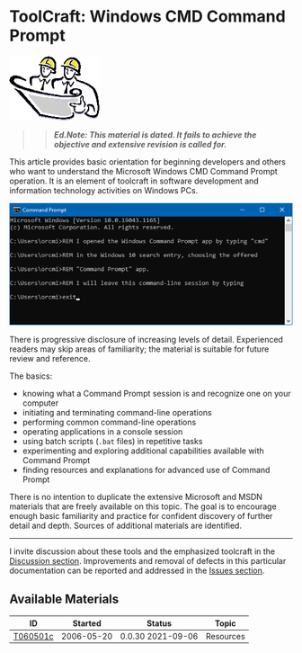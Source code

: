 <!-- index.md 0.0.7                 UTF-8                          2021-09-07
     ----1----|----2----|----3----|----4----|----5----|----6----|----7----|--*

                    WINDOWS CMD COMMAND PROMPT OPERATION
     -->

# ToolCraft: Windows CMD Command Prompt

![Hard Hat Area](../../images/hardhat-logo.gif)

>> ***Ed.Note: This material is dated. It fails to achieve the objective
and extensive revision is called for.***

This article provides basic orientation for beginning developers and others
who want to understand the Microsoft Windows CMD Command Prompt operation.  It
is an element of toolcraft in software development and information technology
activities on Windows PCs.

![Command Prompt example](T060501-2021-09-06-1432-CommandPrompt.png)

There is progressive disclosure of increasing levels of detail.  Experienced
readers may skip areas of familiarity; the material is suitable for future
review and reference.

The basics:

* knowing what a Command Prompt session is and recognize one on your computer
* initiating and terminating command-line operations
* performing common command-line operations
* operating applications in a console session
* using batch scripts (`.bat` files) in repetitive tasks
* experimenting and exploring additional capabilities available with Command
Prompt
* finding resources and explanations for advanced use of Command Prompt

There is no intention to duplicate the extensive Microsoft and MSDN materials
that are freely available on this topic. The goal is to encourage enough basic
familiarity and practice for confident discovery of further detail and depth.
Sources of additional materials are identified.

----

I invite discussion about these tools and the emphasized toolcraft in the
[Discussion section](https://github.com/orcmid/nfoTools/discussions).
Improvements and removal of defects in this particular documentation can be
reported and addressed in the
[Issues section](https://github.com/orcmid/nfoTools/issues).

## Available Materials

| **ID** | **Started** | **Status** | **Topic** |
|   :-:   |   :-:   |  :-:   |  ---  |
| [T060501c](T060501c.html) | 2006-05-20 | 0.0.30 2021-09-06 | Resources |

<!-- ----1----|----2----|----3----|----4----|----5----|----6----|----7----|--*

     0.0.7 2021-09-07T01:59Z Rework, simplifying and smoothing the text
     0.0.6 2021-09-06T21:39Z Add Command Prompt window capture
     0.0.5 2021-09-06T19:49Z Keep up with T060501c
     0.0.4 2021-09-06T19:10Z Touch-up
     0.0.3 2021-09-06T18:00Z Add Resources available material
     0.0.2 2021-09-06T00:06Z Initial Transposition of nfoWare.com t060501
           Windows Console Session folio cover to nfoTools T060502
     0.0.1 2007-08-12T00:26Z Repaving Review on nfoWare toolNote t060502
     0.0.0 2006-05-20T20:54Z Create bootstrap placeholder to morph into the
           necessary material

               *** end of docs/tools/T060501/index.md ***
     -->
